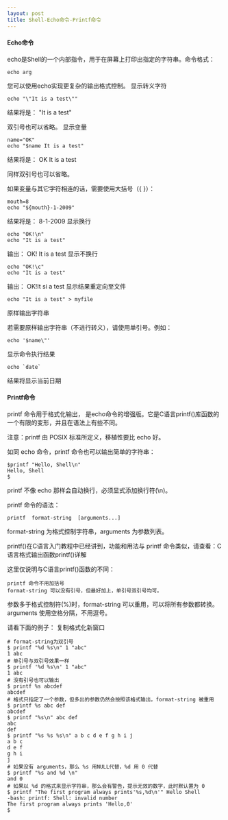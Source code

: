 ```yaml
---
layout: post
title: Shell-Echo命令-Printf命令
---
```


#### Echo命令

echo是Shell的一个内部指令，用于在屏幕上打印出指定的字符串。命令格式：
	
	echo arg
您可以使用echo实现更复杂的输出格式控制。
显示转义字符

	echo "\"It is a test\""
结果将是：
"It is a test"

双引号也可以省略。
显示变量

	name="OK"
	echo "$name It is a test"
结果将是：
OK It is a test

同样双引号也可以省略。

如果变量与其它字符相连的话，需要使用大括号（{ }）：
	
	mouth=8
	echo "${mouth}-1-2009"
结果将是：
8-1-2009
显示换行


	echo "OK!\n"
	echo "It is a test"
输出：
OK!
It is a test
显示不换行

	echo "OK!\c"
	echo "It is a test"
输出：
OK!It si a test
显示结果重定向至文件

	echo "It is a test" > myfile
原样输出字符串

若需要原样输出字符串（不进行转义），请使用单引号。例如：
	
	echo '$name\"'
显示命令执行结果
	
	echo `date`
结果将显示当前日期

#### Printf命令

printf 命令用于格式化输出， 是echo命令的增强版。它是C语言printf()库函数的一个有限的变形，并且在语法上有些不同。

注意：printf 由 POSIX 标准所定义，移植性要比 echo 好。

如同 echo 命令，printf 命令也可以输出简单的字符串：

	$printf "Hello, Shell\n"
	Hello, Shell
	$
printf 不像 echo 那样会自动换行，必须显式添加换行符(\n)。

printf 命令的语法：

	printf  format-string  [arguments...]
format-string 为格式控制字符串，arguments 为参数列表。

printf()在C语言入门教程中已经讲到，功能和用法与 printf 命令类似，请查看：C语言格式输出函数printf()详解

这里仅说明与C语言printf()函数的不同：

	printf 命令不用加括号
	format-string 可以没有引号，但最好加上，单引号双引号均可。
参数多于格式控制符(%)时，format-string 可以重用，可以将所有参数都转换。
arguments 使用空格分隔，不用逗号。

请看下面的例子：
复制格式化新窗口

	# format-string为双引号
	$ printf "%d %s\n" 1 "abc"
	1 abc
	# 单引号与双引号效果一样 
	$ printf '%d %s\n' 1 "abc" 
	1 abc
	# 没有引号也可以输出
	$ printf %s abcdef
	abcdef
	# 格式只指定了一个参数，但多出的参数仍然会按照该格式输出，format-string 被重用
	$ printf %s abc def
	abcdef
	$ printf "%s\n" abc def
	abc
	def
	$ printf "%s %s %s\n" a b c d e f g h i j
	a b c
	d e f
	g h i
	j
	# 如果没有 arguments，那么 %s 用NULL代替，%d 用 0 代替
	$ printf "%s and %d \n" 
	and 0
	# 如果以 %d 的格式来显示字符串，那么会有警告，提示无效的数字，此时默认置为 0
	$ printf "The first program always prints'%s,%d\n'" Hello Shell
	-bash: printf: Shell: invalid number
	The first program always prints 'Hello,0'
	$
